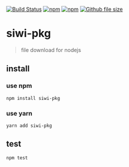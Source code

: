 [![Build Status](https://www.travis-ci.org/siwilizhao/siwi-pkg.svg?branch=master)](https://www.travis-ci.org/siwilizhao/siwi-pkg)
[![npm](https://img.shields.io/npm/v/siwi-pkg.svg)](https://www.npmjs.com/package/siwi-pkg)
[![npm](https://img.shields.io/npm/dt/siwi-pkg.svg)](https://www.npmjs.com/package/siwi-pkg)
[![Github file size](https://img.shields.io/github/size/siwilizhao/siwi-pkg/lib/index.js.svg)](https://github.com/siwilizhao/siwi-pkg/lib/index.js)

# siwi-pkg

> file download for nodejs

## install

### use npm

`npm install siwi-pkg`

### use yarn

`yarn add siwi-pkg`

## test

`npm test`